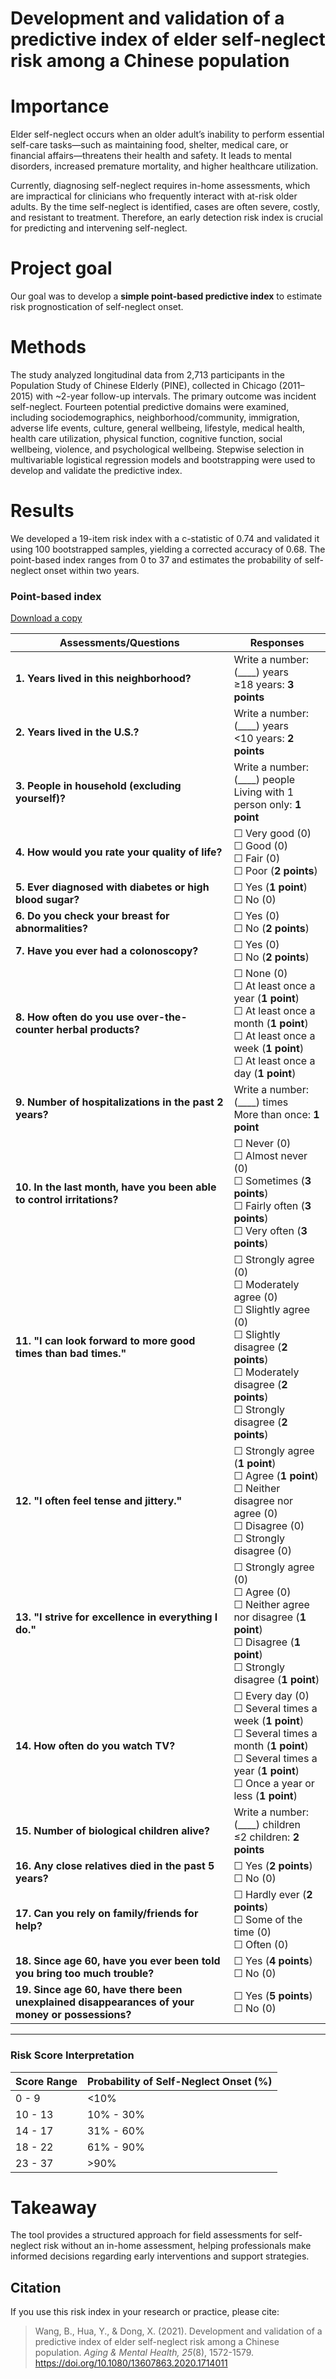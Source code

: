 # Development and validation of a predictive index of elder self-neglect risk among a Chinese population

# Importance 

Elder self-neglect occurs when an older adult’s inability to perform essential self-care tasks—such as maintaining food, shelter, medical care, or financial affairs—threatens their health and safety. It leads to mental disorders, increased premature mortality, and higher healthcare utilization.

Currently, diagnosing self-neglect requires in-home assessments, which are impractical for clinicians who frequently interact with at-risk older adults. By the time self-neglect is identified, cases are often severe, costly, and resistant to treatment. Therefore, an early detection risk index is crucial for predicting and intervening self-neglect.

# Project goal

Our goal was to develop a **simple point-based predictive index** to estimate risk prognostication of self-neglect onset. 

# Methods

The study analyzed longitudinal data from 2,713 participants in the Population Study of Chinese Elderly (PINE), collected in Chicago (2011–2015) with ~2-year follow-up intervals. The primary outcome was incident self-neglect. Fourteen potential predictive domains were examined, including sociodemographics, neighborhood/community, immigration, adverse life events, culture, general wellbeing, lifestyle, medical health, health care utilization, physical function, cognitive function, social wellbeing, violence, and psychological wellbeing. Stepwise selection in multivariable logistical regression models and bootstrapping were used to develop and validate the predictive index. 

# Results  

We developed a 19-item risk index with a c-statistic of 0.74 and validated it using 100 bootstrapped samples, yielding a corrected accuracy of 0.68. The point-based index ranges from 0 to 37 and estimates the probability of self-neglect onset within two years.

### Point-based index 

[Download a copy](sn_risk_index.docx)

| Assessments/Questions | Responses | 
|-----------------------|-----------|
| **1. Years lived in this neighborhood?** | Write a number: (____) years<br>≥18 years: **3 points** |
| **2. Years lived in the U.S.?** | Write a number: (____) years<br><10 years: **2 points** |
| **3. People in household (excluding yourself)?** | Write a number: (____) people<br>Living with 1 person only: **1 point** |
| **4. How would you rate your quality of life?** | ☐ Very good (0) <br> ☐ Good (0) <br> ☐ Fair (0) <br> ☐ Poor (**2 points**) | - |
| **5. Ever diagnosed with diabetes or high blood sugar?** | ☐ Yes (**1 point**) <br> ☐ No (0) | - |
| **6. Do you check your breast for abnormalities?** | ☐ Yes (0) <br> ☐ No (**2 points**) | - |
| **7. Have you ever had a colonoscopy?** | ☐ Yes (0) <br> ☐ No (**2 points**) | - |
| **8. How often do you use over-the-counter herbal products?** | ☐ None (0) <br> ☐ At least once a year (**1 point**) <br> ☐ At least once a month (**1 point**) <br> ☐ At least once a week (**1 point**) <br> ☐ At least once a day (**1 point**) | - |
| **9. Number of hospitalizations in the past 2 years?** | Write a number: (____) times<br>More than once: **1 point** |
| **10. In the last month, have you been able to control irritations?** | ☐ Never (0) <br> ☐ Almost never (0) <br> ☐ Sometimes (**3 points**) <br> ☐ Fairly often (**3 points**) <br> ☐ Very often (**3 points**) | - |
| **11. "I can look forward to more good times than bad times."** | ☐ Strongly agree (0) <br> ☐ Moderately agree (0) <br> ☐ Slightly agree (0) <br> ☐ Slightly disagree (**2 points**) <br> ☐ Moderately disagree (**2 points**) <br> ☐ Strongly disagree (**2 points**) | - |
| **12. "I often feel tense and jittery."** | ☐ Strongly agree (**1 point**) <br> ☐ Agree (**1 point**) <br> ☐ Neither disagree nor agree (0) <br> ☐ Disagree (0) <br> ☐ Strongly disagree (0) | - |
| **13. "I strive for excellence in everything I do."** | ☐ Strongly agree (0) <br> ☐ Agree (0) <br> ☐ Neither agree nor disagree (**1 point**) <br> ☐ Disagree (**1 point**) <br> ☐ Strongly disagree (**1 point**) | - |
| **14. How often do you watch TV?** | ☐ Every day (0) <br> ☐ Several times a week (**1 point**) <br> ☐ Several times a month (**1 point**) <br> ☐ Several times a year (**1 point**) <br> ☐ Once a year or less (**1 point**) | - |
| **15. Number of biological children alive?** | Write a number: (____) children<br>≤2 children: **2 points** |
| **16. Any close relatives died in the past 5 years?** | ☐ Yes (**2 points**) <br> ☐ No (0) | - |
| **17. Can you rely on family/friends for help?** | ☐ Hardly ever (**2 points**) <br> ☐ Some of the time (0) <br> ☐ Often (0) | - |
| **18. Since age 60, have you ever been told you bring too much trouble?** | ☐ Yes (**4 points**) <br> ☐ No (0) | - |
| **19. Since age 60, have there been unexplained disappearances of your money or possessions?** | ☐ Yes (**5 points**) <br> ☐ No (0) | - |

---
### Risk Score Interpretation

| Score Range | Probability of Self-Neglect Onset (%) |
|------------|--------------------------------------|
| 0 - 9      | <10%                                |
| 10 - 13    | 10% - 30%                           |
| 14 - 17    | 31% - 60%                           |
| 18 - 22    | 61% - 90%                           |
| 23 - 37    | >90%                                |

# Takeaway

The tool provides a structured approach for field assessments for self-neglect risk without an in-home assessment, helping professionals make informed decisions regarding early interventions and support strategies. 

## **Citation**  

If you use this risk index in your research or practice, please cite:  

> Wang, B., Hua, Y., & Dong, X. (2021). Development and validation of a predictive index of elder self-neglect risk among a Chinese population. *Aging & Mental Health, 25*(8), 1572-1579. https://doi.org/10.1080/13607863.2020.1714011  






